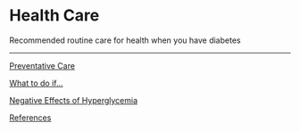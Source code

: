 # Health Care

Recommended routine care for health when you have diabetes

<hr />

[Preventative Care](/health-care/preventative-care)

[What to do if...](/health-care/what-to-do-if)

[Negative Effects of Hyperglycemia](/health-care/negative-effects-of-hyperglycemia)

[References](/health-care/references)
